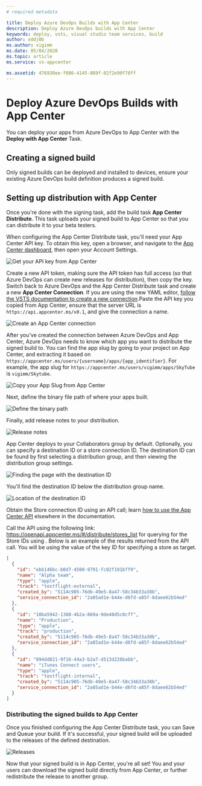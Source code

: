 ```yaml
---
# required metadata

title: Deploy Azure DevOps Builds with App Center
description: Deploy Azure DevOps builds with App Center
keywords: deploy, vsts, visual studio team services, build
author: oddj0b
ms.author: vigimm
ms.date: 05/04/2020
ms.topic: article
ms.service: vs-appcenter

ms.assetid: 476938ee-f086-4145-889f-02f2e90f78ff
---
```


# Deploy Azure DevOps Builds with App Center

You can deploy your apps from Azure DevOps to  App Center with the **Deploy with App Center** Task.

## Creating a signed build

Only signed builds can be deployed and installed to devices, ensure your existing Azure DevOps build definition produces a signed build.

## Setting up distribution with App Center

Once you're done with the signing task, add the build task **App Center Distribute**. This task uploads your signed build to App Center so that you can distribute it to your beta testers.

When configuring the App Center Distribute task, you'll need your App Center API key. To obtain this key, open a browser, and navigate to the [App Center dashboard](https://appcenter.ms), then open your Account Settings.

![Get your API key from App Center](images/distribution_new-api-token.png)

Create a new API token, making sure the API token has full access (so that Azure DevOps can create new releases for distribution), then copy the key. Switch back to Azure DevOps and the App Center Distribute task and create a new **App Center Connection**. If you are using the new YAML editor, [follow the VSTS documentation to create a new connection](https://docs.microsoft.com/azure/devops/pipelines/library/service-endpoints?view=azure-devops&tabs=yaml#create-a-service-connection).Paste the API key you copied from App Center, ensure that the server URL is `https://api.appcenter.ms/v0.1`, and give the connection a name.

![Create an App Center connection](images/vsts-deploy-app-center-api.png)

After you've created the connection between Azure DevOps and App Center, Azure DevOps needs to know which app you want to distribute the signed build to. You can find the app slug by going to your project on App Center, and extracting it based on `https://appcenter.ms/users/{username}/apps/{app_identifier}`. For example, the app slug for `https://appcenter.ms/users/vigimm/apps/SkyTube` is `vigimm/Skytube`.

![Copy your App Slug from App Center](images/vsts-deploy-app-center-slug.png)

Next, define the binary file path of where your apps built.

![Define the binary path](images/vsts-deploy-app-center-binary.png)

Finally, add release notes to your distribution.

![Release notes](images/vsts-deploy-app-center-notes.png)

App Center deploys to your Collaborators group by default. Optionally, you can specify a destination ID or a store connection ID. The destination ID can be found by first selecting a distribution group, and then viewing the distribution group settings.

![Finding the page with the destination ID](images/distribution_edit-settings-icon.png)

You'll find the destination ID below the distribution group name.

![Location of the destination ID](images/distribution_group-id.png)

Obtain the Store connection ID using an API call; learn [how to use the App Center API](../api-docs/index.md) elsewhere in the documentation.

Call the API using the following link: https://openapi.appcenter.ms/#/distribute/stores_list for querying for the Store IDs using . Below is an example of the results returned from the API call. You will be using the value of the key ID for specifying a store as target.

```json
[
  {
    "id": "ebb146bc-b0d7-4500-9791-fc02f191bff9",
    "name": "Alpha team",
    "type": "apple",
    "track": "testflight-external",
    "created_by": "5114c905-76db-49e5-8a47-58c34b33a38b",
    "service_connection_id": "2a85ad1e-b44e-d6fd-a85f-8daee62b54ed"
  },
  {
    "id": "10ba5942-1388-4b2a-869a-9de40d5c0cff",
    "name": "Production",
    "type": "apple",
    "track": "production",
    "created_by": "5114c905-76db-49e5-8a47-58c34b33a38b",
    "service_connection_id": "2a85ad1e-b44e-d6fd-a85f-8daee62b54ed"
  },
  {
    "id": "894dd821-9f16-44a3-b2a7-d513d226babb",
    "name": "iTunes Connect users",
    "type": "apple",
    "track": "testflight-internal",
    "created_by": "5114c905-76db-49e5-8a47-58c34b33a38b",
    "service_connection_id": "2a85ad1e-b44e-d6fd-a85f-8daee62b54ed"
  }
]
```

### Distributing the signed builds to App Center

Once you finished configuring the App Center Distribute task, you can Save and Queue your build. If it's successful, your signed build will be uploaded to the releases of the defined destination.

![Releases](images/distribution_successful-release.png)

Now that your signed build is in App Center, you're all set! You and your users can download the signed build directly from App Center, or further redistribute the release to another group.

[vsts-deploy-api]: images/vsts-deploy-api.png
[vsts-deploy-app-center-api]: images/vsts-deploy-app-center-api.png
[vsts-deploy-app-center-slug]: images/vsts-deploy-app-center-slug.png
[vsts-deploy-app-center-binary]: images/vsts-deploy-app-center-binary.png
[vsts-deploy-app-center-notes]: images/vsts-deploy-app-center-notes.png
[vsts-deploy-group-id]: images/vsts-deploy-group-id.png
[vsts-deploy-app-center-group]: images/vsts-deploy-app-center-group.png
[vsts-deploy-app-center-releases]: images/vsts-deploy-app-center-releases.png
